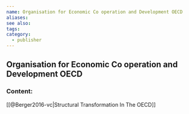 ```yaml
---
name: Organisation for Economic Co operation and Development OECD
aliases:
see also:
tags:
category:
  - publisher
---
```


## Organisation for Economic Co operation and Development OECD

### Content:
[[@Berger2016-vc|Structural Transformation In The OECD]]